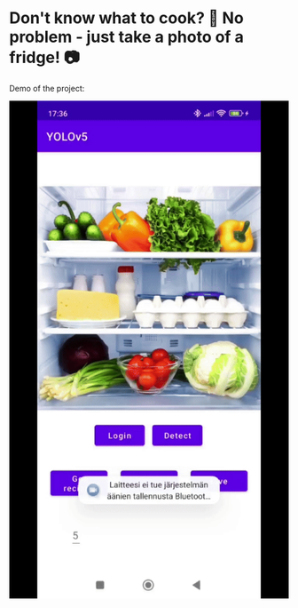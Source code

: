 # Don't know what to cook? :apple: No problem - just take a photo of a fridge! :camera:

Demo of the project:

![demo](https://github.com/sn0rkmaiden/refridgerator-contents/blob/main/app-demo-gif.gif)
